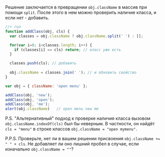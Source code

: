 Решение заключается в превращении `obj.className` в массив при помощи `split`. 
После этого в нем можно проверить наличие класса, и если нет - добавить.

```js
//+ run
function addClass(obj, cls) {
  var classes = obj.className ? obj.className.split(' ') : [];

  for(var i=0; i<classes.length; i++) {
    if (classes[i] == cls) return; // класс уже есть
  }

  classes.push(cls); // добавить
   
  obj.className = classes.join(' '); // и обновить свойство
}

var obj = { className: 'open menu' };

addClass(obj, 'new');
addClass(obj, 'open');
addClass(obj, 'me');
alert(obj.className)   // open menu new me
```

P.S. "Альтернативный" подход к проверке наличия класса вызовом `obj.className.indexOf(cls)` был бы неверным. В частности, он найдёт `cls = "menu"` в строке классов `obj.className = "open mymenu"`. 

P.P.S. Проверьте, нет ли в вашем решении присвоения `obj.className += " " + cls`. Не добавляет ли оно лишний пробел в случае, если изначально `obj.className = ""`?